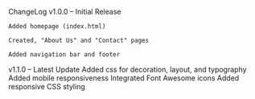 ChangeLog
v1.0.0 – Initial Release 

    Added homepage (index.html)

    Created, "About Us" and "Contact" pages

    Added navigation bar and footer

    

v1.1.0 – Latest Update 
    Added css for decoration, layout, and typography
    Added mobile responsiveness
    Integrated Font Awesome icons
    Added responsive CSS styling